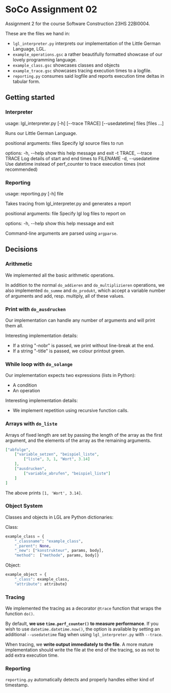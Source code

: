 # SoCo Assignment 02
Assignment 2 for the course Software Construction 23HS 22BI0004. 

These are the files we hand in:
- `lgl_interpreter.py` interprets our implementation of the Little German Language, LGL.
- `example_operations.gsc` a rather beautifully formatted showcase of our lovely programming language.
- `example_class.gsc` showcases classes and objects
- `example_trace.gsc` showcases tracing execution times to a logfile.
- `reporting.py` consumes said logfile and reports execution time deltas in tabular form.

## Getting started
### Interpreter
usage: lgl_interpreter.py \[-h\] \[--trace TRACE\] \[--usedatetime\] files \[files ...\]

Runs our Little German Language.

positional arguments:
  files          Specify lgl source files to run

options:
  -h, --help            show this help message and exit
  -t TRACE, --trace TRACE
                        Log details of start and end times to FILENAME
  -d, --usedatetime     Use datetime instead of perf_counter to trace
                        execution times (not recommended)

### Reporting

usage: reporting.py \[-h\] file

Takes tracing from lgl_interpreter.py and generates a report

positional arguments:
  file        Specify lgl log files to report on

options:
  -h, --help  show this help message and exit

Command-line arguments are parsed using `argparse`.

## Decisions
### Arithmetic
We implemented all the basic arithmetic operations. 

In addition to the normal `do_addieren` and `do_multiplizieren` operations, we also implemented `do_summe` and 
`do_produkt`, which accept a variable number of arguments and add, resp. multiply, all of these values.

### Print with `do_ausdrucken`
Our implementation can handle any number of arguments and will print them all.

Interesting implementation details:
- If a string "-nobr" is passed, we print without line-break at the end.
- If a string "-title" is passed, we colour printout green.

### While loop with `do_solange`
Our implementation expects two expressions (lists in Python):
- A condition
- An operation

Interesting implementation details:
- We implement repetition using recursive function calls.

### Arrays with `do_liste`
Arrays of fixed length are set by passing the length of the array as the first argument, and the elements of the array as the remaining arguments.

```json
["abfolge", 
    ["variable_setzen", "beispiel_liste",
        ["liste", 3, 1, "Wort", 3.14]
    ],
    ["ausdrucken",
        ["variable_abrufen", "beispiel_liste"]
    ]
]
```

The above prints `[1, 'Wort', 3.14]`.

### Object System
Classes and objects in LGL are Python dictionaries:

Class:
```Python
example_class = {
    "_classname": "example_class",
    "_parent": None,
    "_new": ["konstrukteur", params, body],
    "method":  ["methode", params, body]}
```

Object:
```Python
example_object = {
    "_class": example_class,
    "attribute": attribute}
```

### Tracing
We implemented the tracing as a decorator `@trace` function that wraps the function `do()`. 

By default, **we use `time.perf_counter()` to measure performance**. If you wish to use `datetime.datetime.now()`, the option is available by setting an additional `--usedatetime` flag when using `lgl_interpreter.py` with `--trace`. 

When tracing, we **write output immediately to the file**. A more mature implementation should write the file at the end of the tracing, so as not to add extra execution time.

### Reporting
`reporting.py` automatically detects and properly handles either kind of timestamp.

